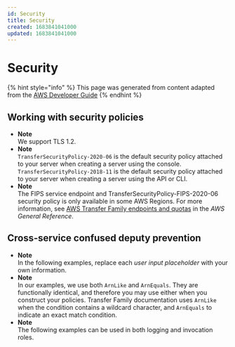 ```yaml
---
id: Security
title: Security
created: 1683841041000
updated: 1683841041000
---
```

# Security

{% hint style="info" %}
This page was generated from content adapted from the [AWS Developer Guide](https://github.com/awsdocs/aws-transfer-user-guide.git)
{% endhint %}

## Working with security policies

- **Note**  
 We support TLS 1\.2\.
- **Note**  
`TransferSecurityPolicy-2020-06` is the default security policy attached to your server when creating a server using the console\.
`TransferSecurityPolicy-2018-11` is the default security policy attached to your server when creating a server using the API or CLI\.
- **Note**  
The FIPS service endpoint and TransferSecurityPolicy\-FIPS\-2020\-06 security policy is only available in some AWS Regions\. For more information, see [AWS Transfer Family endpoints and quotas](https://docs.aws.amazon.com/general/latest/gr/transfer-service.html) in the *AWS General Reference*\.


## Cross-service confused deputy prevention

- **Note**  
In the following examples, replace each *user input placeholder* with your own information\.
- **Note**  
In our examples, we use both `ArnLike` and `ArnEquals`\. They are functionally identical, and therefore you may use either when you construct your policies\. Transfer Family documentation uses `ArnLike` when the condition contains a wildcard character, and `ArnEquals` to indicate an exact match condition\.
- **Note**  
The following examples can be used in both logging and invocation roles\.

